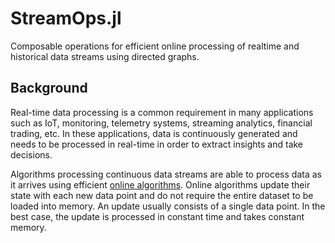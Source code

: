 # StreamOps.jl

Composable operations for efficient online processing of realtime and historical data streams using directed graphs.

## Background

Real-time data processing is a common requirement in many applications such as IoT, monitoring, telemetry systems, streaming analytics, financial trading, etc.
In these applications, data is continuously generated and needs to be processed in real-time in order to extract insights and take decisions.

Algorithms processing continuous data streams are able to process data as it arrives using efficient [online algorithms](https://en.wikipedia.org/wiki/Online_algorithm).
Online algorithms update their state with each new data point and do not require the entire dataset to be loaded into memory.
An update usually consists of a single data point. In the best case, the update is processed in constant time and takes constant memory.
